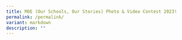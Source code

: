 ```yaml
---
title: MOE (Our Schools, Our Stories) Photo & Video Contest 2023!
permalink: /permalink/
variant: markdown
description: ""
---
```

